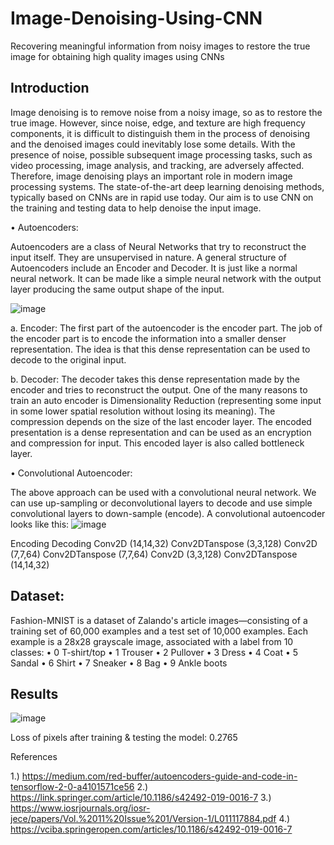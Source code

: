 # Image-Denoising-Using-CNN
Recovering meaningful information from noisy images to restore the true image for obtaining high quality images using CNNs

## Introduction
Image denoising is to remove noise from a noisy image, so as to restore the true image. However, since noise, edge, and texture are high frequency components, it is difficult to distinguish them in the process of denoising and the denoised images could inevitably lose some details. With the presence of noise, possible subsequent image processing tasks, such as video processing, image analysis, and tracking, are adversely affected. Therefore, image denoising plays an important role in modern image processing systems.
The state-of-the-art deep learning denoising methods, typically based on CNNs are in rapid use today. Our aim is to use CNN on the training and testing data to help denoise the input image.


•	Autoencoders:

Autoencoders are a class of Neural Networks that try to reconstruct the input itself. They are unsupervised in nature. A general structure of Autoencoders include an Encoder and Decoder. It is just like a normal neural network. It can be made like a simple neural network with the output layer producing the same output shape of the input.

![image](https://user-images.githubusercontent.com/55191928/140600999-be0a9f6c-4288-4588-9b2b-64ec8ce55aac.png)

a.	Encoder:
The first part of the autoencoder is the encoder part. The job of the encoder part is to encode the information into a smaller denser representation. The idea is that this dense representation can be used to decode to the original input.

b.	Decoder:
The decoder takes this dense representation made by the encoder and tries to reconstruct the output.
One of the many reasons to train an auto encoder is Dimensionality Reduction (representing some input in some lower spatial resolution without losing its meaning). The compression depends on the size of the last encoder layer. The encoded presentation is a dense representation and can be used as an encryption and compression for input. This encoded layer is also called bottleneck layer.


•	Convolutional Autoencoder:

The above approach can be used with a convolutional neural network. We can use up-sampling or deconvolutional layers to decode and use simple convolutional layers to down-sample (encode).
A convolutional autoencoder looks like this: 
![image](https://user-images.githubusercontent.com/55191928/140601034-4b9fb194-37df-4aa1-b6f4-531a4c741db5.png)

Encoding	          Decoding
Conv2D (14,14,32)	  Conv2DTanspose (3,3,128)
Conv2D (7,7,64)	    Conv2DTanspose (7,7,64)
Conv2D (3,3,128)	  Conv2DTanspose (14,14,32)


## Dataset: 
Fashion-MNIST is a dataset of Zalando's article images—consisting of a training set of 60,000 examples and a test set of 10,000 examples. 
Each example is a 28x28 grayscale image, associated with a label from 10 classes:
•	0 T-shirt/top
•	1 Trouser
•	2 Pullover
•	3 Dress
•	4 Coat
•	5 Sandal 
•	6 Shirt
•	7 Sneaker
•	8 Bag
•	9 Ankle boots

## Results
![image](https://user-images.githubusercontent.com/55191928/140601106-86ee784a-add4-4d50-8e00-bb6893ec4c7e.png)

Loss of pixels after training & testing the model: 0.2765


References

1.)	https://medium.com/red-buffer/autoencoders-guide-and-code-in-tensorflow-2-0-a4101571ce56
2.) https://link.springer.com/article/10.1186/s42492-019-0016-7
3.) https://www.iosrjournals.org/iosr-jece/papers/Vol.%2011%20Issue%201/Version-1/L011117884.pdf
4.) https://vciba.springeropen.com/articles/10.1186/s42492-019-0016-7

